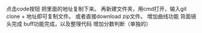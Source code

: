 点击code按钮 把里面的地址复制下来。
再新建文件夹，用cmd打开，输入git clone + 地址即可复制文件。
或者直接download zip文件。
增加曲线功能
背面镜头完成
buff功能完成，以及整理代码
增加分数判断（单独的）